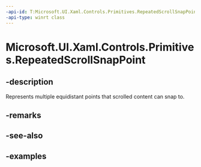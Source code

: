 ```yaml
---
-api-id: T:Microsoft.UI.Xaml.Controls.Primitives.RepeatedScrollSnapPoint
-api-type: winrt class
---
```


# Microsoft.UI.Xaml.Controls.Primitives.RepeatedScrollSnapPoint

<!--
public class RepeatedScrollSnapPoint : Microsoft.UI.Xaml.Controls.Primitives.ScrollSnapPointBase
-->


## -description

Represents multiple equidistant points that scrolled content can snap to.

## -remarks

## -see-also

## -examples


